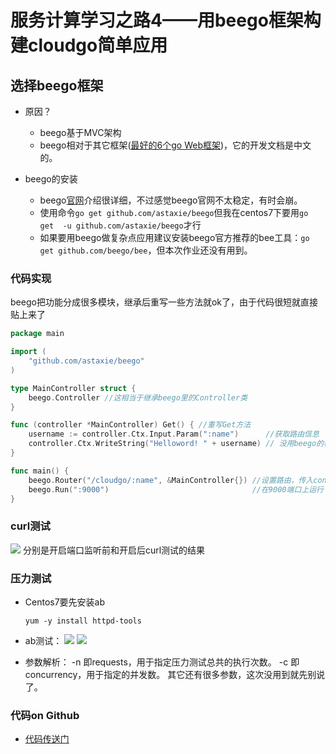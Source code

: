 # 服务计算学习之路4——用beego框架构建cloudgo简单应用


## 选择beego框架
+ 原因？
  + beego基于MVC架构
  + beego相对于其它框架([最好的6个go Web框架](https://blog.csdn.net/dev_csdn/article/details/78740990))，它的开发文档是中文的。

+ beego的安装
  + beego[官网](https://beego.me)介绍很详细，不过感觉beego官网不太稳定，有时会崩。
  + 使用命令`go get github.com/astaxie/beego`但我在centos7下要用`go get  -u github.com/astaxie/beego`才行
  + 如果要用beego做复杂点应用建议安装beego官方推荐的bee工具：`go get github.com/beego/bee`，但本次作业还没有用到。

### 代码实现
beego把功能分成很多模块，继承后重写一些方法就ok了，由于代码很短就直接贴上来了

```go
package main

import (
	"github.com/astaxie/beego"
)

type MainController struct {
	beego.Controller //这相当于继承beego里的Controller类
}

func (controller *MainController) Get() { //重写Get方法
	username := controller.Ctx.Input.Param(":name")      //获取路由信息
	controller.Ctx.WriteString("Helloword! " + username) // 没用beego的模板，直接往网页写东西
}

func main() {
	beego.Router("/cloudgo/:name", &MainController{}) //设置路由，传入controller处理函数
	beego.Run(":9000")                                //在9000端口上运行
}
```

### curl测试
![](https://img-blog.csdnimg.cn/20181115174709952.png?x-oss-process=image/watermark,type_ZmFuZ3poZW5naGVpdGk,shadow_10,text_aHR0cHM6Ly9ibG9nLmNzZG4ubmV0L2tlMTk1MDUyMzQ5MQ==,size_16,color_FFFFFF,t_70)
分别是开启端口监听前和开启后curl测试的结果

### 压力测试
+ Centos7要先安装ab

  ```
  yum -y install httpd-tools
  ```
+ ab测试：
  ![](https://img-blog.csdnimg.cn/20181115175817878.png?x-oss-process=image/watermark,type_ZmFuZ3poZW5naGVpdGk,shadow_10,text_aHR0cHM6Ly9ibG9nLmNzZG4ubmV0L2tlMTk1MDUyMzQ5MQ==,size_16,color_FFFFFF,t_70)
  ![](https://img-blog.csdnimg.cn/20181115175829995.png?x-oss-process=image/watermark,type_ZmFuZ3poZW5naGVpdGk,shadow_10,text_aHR0cHM6Ly9ibG9nLmNzZG4ubmV0L2tlMTk1MDUyMzQ5MQ==,size_16,color_FFFFFF,t_70)

+ 参数解析：
   -n  即requests，用于指定压力测试总共的执行次数。
   -c  即concurrency，用于指定的并发数。
   其它还有很多参数，这次没用到就先别说了。

### 代码on Github
+ [代码传送门](https://github.com/kesongyue/ServiceComputer/tree/master/Homework3-cloudgo)
